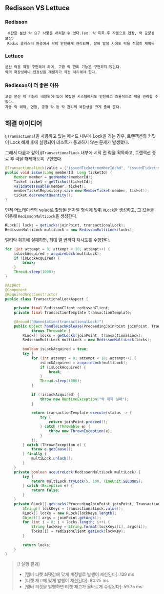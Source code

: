 ## Redisson VS Lettuce

### Redisson
	 복잡한 분산 락 요구 사항을 처리할 수 있다.(ex. 락 획득 후 자동으로 연장, 락 공정성 보장)
	 Redis 클러스터 환경에서 락이 안전하게 관리되며, 장애 발생 시에도 락을 적절히 재획득
### Lettuce
	분산 락을 직접 구현해야 하며, 고급 락 관리 기능은 구현하지 않는다.
	락의 확장성이나 안정성을 개발자가 직접 처리해야 한다.

### Redisson이 더 좋은 이유
	고급 분산 락 기능이 내장되어 있어 복잡한 시스템에서도 안전하고 효율적으로 락을 관리할 수 있다.
	자동 락 해제, 연장, 공정 락 등 락 관리의 복잡성을 크게 줄여 준다.


## 해결 아이디어

`@Transactional`을 사용하고 있는 메서드 내부에 Lock을 거는 경우, 트랜잭션의 커밋이 Lock 해제 후에 실행되어 테스트가 통과하지 않는 문제가 발생했다.

그래서 다음과 같이 `@TransactionalLock` 내부에 시작 전 락을 획득하고, 트랜잭션 종료 후 락을 해제하도록 구현했다.

```java
@TransactionalLock(value = {"issuedTicket:memberId:%d", "issuedTicket:ticketId:%d"})  
public void issue(Long memberId, Long ticketId) {  
    Member member = getMember(memberId);  
    Ticket ticket = getTicket(ticketId);  
    validateIssuable(member, ticket);  
    memberTicketRepository.save(new MemberTicket(member, ticket));  
    ticket.decrementQuantity();  
}
```

먼저 어노테이션의 value로 할당된 문자열 형식에 맞춰 `RLock`을 생성하고, 그 값들을 이용해 `RedissonMultiLock`을 생성한다.

```java
RLock[] locks = getLocks(joinPoint, transactionalLock);  
RedissonMultiLock multiLock = new RedissonMultiLock(locks);
```

멀티락 획득에 실패하면, 최대 열 번까지 재시도를 수행한다.

```java
for (int attempt = 0; attempt < 10; attempt++) {  
    isLockAcquired = acquireLock(multiLock);  
    if (isLockAcquired) {  
        break;  
    } 
    Thread.sleep(1000);  
}
```


```java
@Aspect  
@Component  
@RequiredArgsConstructor  
public class TransactionalLockAspect {  
  
    private final RedissonClient redissonClient;  
    private final TransactionTemplate transactionTemplate;  
  
    @Around("@annotation(transactionalLock)")  
    public Object handleLockRelease(ProceedingJoinPoint joinPoint, TransactionalLock transactionalLock)  
            throws Throwable {  
        RLock[] locks = getLocks(joinPoint, transactionalLock);  
        RedissonMultiLock multiLock = new RedissonMultiLock(locks);  
  
        boolean isLockAcquired = true;  
        try {  
            for (int attempt = 0; attempt < 10; attempt++) {  
                isLockAcquired = acquireLock(multiLock);  
                if (isLockAcquired) {  
                    break;  
                }  
                Thread.sleep(1000);  
            }  
  
            if (!isLockAcquired) {  
                throw new RuntimeException("락 획득 실패");  
            }  
  
            return transactionTemplate.execute(status -> {  
                try {  
                    return joinPoint.proceed();  
                } catch (Throwable e) {  
                    throw new ThrownException(e);  
                }  
            });  
        } catch (ThrownException e) {  
            throw e.getCause();  
        } finally {  
            multiLock.unlock();  
        }  
    }  
    private boolean acquireLock(RedissonMultiLock multiLock) {  
        try {  
            return multiLock.tryLock(5, 100, TimeUnit.SECONDS);  
        } catch (Exception e) {  
            return false;  
        }  
    }  
    private RLock[] getLocks(ProceedingJoinPoint joinPoint, TransactionalLock transactionalLock) {  
        String[] lockKeys = transactionalLock.value();  
        RLock[] locks = new RLock[lockKeys.length];  
        Object[] args = joinPoint.getArgs();  
        for (int i = 0; i < locks.length; i++) {  
            String lockKey = String.format(lockKeys[i], args[i]);  
            locks[i] = redissonClient.getLock(lockKey);  
        }  
  
        return locks;  
    }  
}
```


> [! 실행 결과]
> - [멤버 티켓 최댓값에 맞게 계정별로 발행이 제한된다]: 139 ms
> - [티켓 재고에 맞게 발행이 제한된다]: 80.25 ms
> - [멤버 티켓을 발행하면 티켓 재고가 올바르게 수정된다]: 59.75 ms

